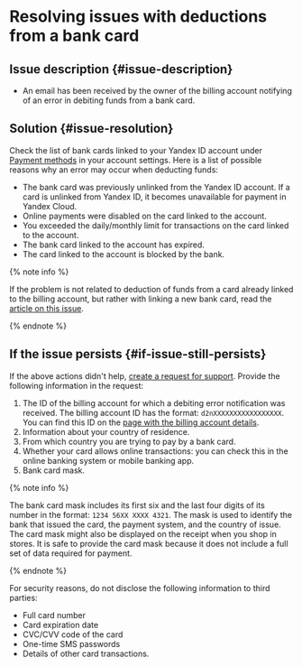 # Resolving issues with deductions from a bank card



## Issue description {#issue-description}

* An email has been received by the owner of the billing account notifying of an error in debiting funds from a bank card.

## Solution {#issue-resolution}

Check the list of bank cards linked to your Yandex ID account under [Payment methods](https://id.yandex.ru/pay) in your account settings.
Here is a list of possible reasons why an error may occur when deducting funds:

* The bank card was previously unlinked from the Yandex ID account. If a card is unlinked from Yandex ID, it becomes unavailable for payment in Yandex Cloud.
* Online payments were disabled on the card linked to the account.
* You exceeded the daily/monthly limit for transactions on the card linked to the account.
* The bank card linked to the account has expired.
* The card linked to the account is blocked by the bank.

{% note info %}

If the problem is not related to deduction of funds from a card already linked to the billing account, but rather with linking a new bank card, read the [article on this issue](couldnt-link-card.md).

{% endnote %}

## If the issue persists {#if-issue-still-persists}

If the above actions didn't help, [create a request for support](https://console.cloud.yandex.ru/support?section=contact).
Provide the following information in the request:


1. The ID of the billing account for which a debiting error notification was received.
   The billing account ID has the format: `d2nXXXXXXXXXXXXXXXXX`. You can find this ID on the [page with the billing account details](https://console.cloud.yandex.ru/billing/accounts).
2. Information about your country of residence.
3. From which country you are trying to pay by a bank card.
4. Whether your card allows online transactions: you can check this in the online banking system or mobile banking app.
5. Bank card mask.


{% note info %}

The bank card mask includes its first six and the last four digits of its number in the format: `1234 56XX XXXX 4321`.
The mask is used to identify the bank that issued the card, the payment system, and the country of issue.
The card mask might also be displayed on the receipt when you shop in stores.
It is safe to provide the card mask because it does not include a full set of data required for payment.

{% endnote %}

For security reasons, do not disclose the following information to third parties:

* Full card number
* Card expiration date
* CVC/CVV code of the card
* One-time SMS passwords
* Details of other card transactions.
